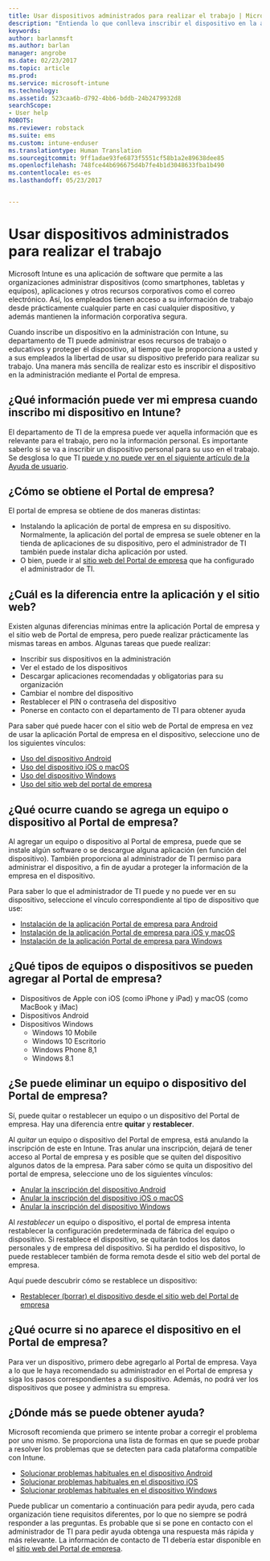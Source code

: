 ```yaml
---
title: Usar dispositivos administrados para realizar el trabajo | Microsoft Docs
description: "Entienda lo que conlleva inscribir el dispositivo en la administración con Intune."
keywords: 
author: barlanmsft
ms.author: barlan
manager: angrobe
ms.date: 02/23/2017
ms.topic: article
ms.prod: 
ms.service: microsoft-intune
ms.technology: 
ms.assetid: 523caa6b-d792-4bb6-bddb-24b2479932d8
searchScope:
- User help
ROBOTS: 
ms.reviewer: robstack
ms.suite: ems
ms.custom: intune-enduser
ms.translationtype: Human Translation
ms.sourcegitcommit: 9ff1adae93fe6873f5551cf58b1a2e89638dee85
ms.openlocfilehash: 748fce44b696675d4b7fe4b1d3048633fba1b490
ms.contentlocale: es-es
ms.lasthandoff: 05/23/2017


---
```


# <a name="use-managed-devices-to-get-work-done"></a>Usar dispositivos administrados para realizar el trabajo
Microsoft Intune es una aplicación de software que permite a las organizaciones administrar dispositivos (como smartphones, tabletas y equipos), aplicaciones y otros recursos corporativos como el correo electrónico. Así, los empleados tienen acceso a su información de trabajo desde prácticamente cualquier parte en casi cualquier dispositivo, y además mantienen la información corporativa segura.

Cuando inscribe un dispositivo en la administración con Intune, su departamento de TI puede administrar esos recursos de trabajo o educativos y proteger el dispositivo, al tiempo que le proporciona a usted y a sus empleados la libertad de usar su dispositivo preferido para realizar su trabajo. Una manera más sencilla de realizar esto es inscribir el dispositivo en la administración mediante el Portal de empresa.

## <a name="what-information-can-my-company-see-when-i-enroll-my-device-in-intune"></a>¿Qué información puede ver mi empresa cuando inscribo mi dispositivo en Intune?
El departamento de TI de la empresa puede ver aquella información que es relevante para el trabajo, pero no la información personal. Es importante saberlo si se va a inscribir un dispositivo personal para su uso en el trabajo. Se desglosa lo que TI [puede y no puede ver en el siguiente artículo de la Ayuda de usuario](what-info-can-your-company-see-when-you-enroll-your-device-in-intune.md).

## <a name="how-do-i-get-the-company-portal"></a>¿Cómo se obtiene el Portal de empresa?
El portal de empresa se obtiene de dos maneras distintas:

- Instalando la aplicación de portal de empresa en su dispositivo. Normalmente, la aplicación del portal de empresa se suele obtener en la tienda de aplicaciones de su dispositivo, pero el administrador de TI también puede instalar dicha aplicación por usted.
- O bien, puede ir al [sitio web del Portal de empresa](http://portal.manage.microsoft.com) que ha configurado el administrador de TI.

## <a name="whats-the-difference-between-the-app-and-the-website"></a>¿Cuál es la diferencia entre la aplicación y el sitio web?
Existen algunas diferencias mínimas entre la aplicación Portal de empresa y el sitio web de Portal de empresa, pero puede realizar prácticamente las mismas tareas en ambos. Algunas tareas que puede realizar:

- Inscribir sus dispositivos en la administración
- Ver el estado de los dispositivos
- Descargar aplicaciones recomendadas y obligatorias para su organización
- Cambiar el nombre del dispositivo
- Restablecer el PIN o contraseña del dispositivo
- Ponerse en contacto con el departamento de TI para obtener ayuda

Para saber qué puede hacer con el sitio web de Portal de empresa en vez de usar la aplicación Portal de empresa en el dispositivo, seleccione uno de los siguientes vínculos:

- [Uso del dispositivo Android](using-your-android-device-with-intune.md)
- [Uso del dispositivo iOS o macOS](using-your-ios-or-macOS-device-with-intune.md)
- [Uso del dispositivo Windows](using-your-windows-device-with-intune.md)
- [Uso del sitio web del portal de empresa](using-the-intune-company-portal-website.md)

## <a name="what-happens-when-you-add-a-computer-or-device-to-the-company-portal"></a>¿Qué ocurre cuando se agrega un equipo o dispositivo al Portal de empresa?
Al agregar un equipo o dispositivo al Portal de empresa, puede que se instale algún software o se descargue alguna aplicación (en función del dispositivo). También proporciona al administrador de TI permiso para administrar el dispositivo, a fin de ayudar a proteger la información de la empresa en el dispositivo.

Para saber lo que el administrador de TI puede y no puede ver en su dispositivo, seleccione el vínculo correspondiente al tipo de dispositivo que use:

- [Instalación de la aplicación Portal de empresa para Android](what-happens-if-you-install-the-company-portal-app-and-enroll-your-device-in-intune-android.md)
- [Instalación de la aplicación Portal de empresa para iOS y macOS](what-happens-if-you-install-the-company-portal-app-and-enroll-your-device-in-intune-ios.md)
- [Instalación de la aplicación Portal de empresa para Windows](what-info-can-your-company-see-when-you-enroll-your-device-in-intune.md)

## <a name="what-kind-of-computers-or-devices-can-you-add-to-the-company-portal"></a>¿Qué tipos de equipos o dispositivos se pueden agregar al Portal de empresa?
-   Dispositivos de Apple con iOS (como iPhone y iPad) y macOS (como MacBook y iMac)
-   Dispositivos Android
-   Dispositivos Windows
    -   Windows 10 Mobile
    -   Windows 10 Escritorio
    -   Windows Phone 8,1
    -   Windows 8.1

## <a name="can-you-remove-a-computer-or-device-from-the-company-portal"></a>¿Se puede eliminar un equipo o dispositivo del Portal de empresa?
Sí, puede quitar o restablecer un equipo o un dispositivo del Portal de empresa. Hay una diferencia entre **quitar** y **restablecer**.

Al *quitar* un equipo o dispositivo del Portal de empresa, está anulando la inscripción de este en Intune. Tras anular una inscripción, dejará de tener acceso al Portal de empresa y es posible que se quiten del dispositivo algunos datos de la empresa. Para saber cómo se quita un dispositivo del portal de empresa, seleccione uno de los siguientes vínculos:

- [Anular la inscripción del dispositivo Android](unenroll-your-device-from-intune-android.md)
- [Anular la inscripción del dispositivo iOS o macOS](unenroll-your-device-from-intune-ios.md)
- [Anular la inscripción del dispositivo Windows](unenroll-your-device-from-intune-windows.md)

Al *restablecer* un equipo o dispositivo, el portal de empresa intenta restablecer la configuración predeterminada de fábrica del equipo o dispositivo. Si restablece el dispositivo, se quitarán todos los datos personales y de empresa del dispositivo. Si ha perdido el dispositivo, lo puede restablecer también de forma remota desde el sitio web del portal de empresa.

Aquí puede descubrir cómo se restablece un dispositivo:

- [Restablecer (borrar) el dispositivo desde el sitio web del Portal de empresa](reset-erase-your-device-cpwebsite.md)

## <a name="what-if-i-cant-see-my-device-in-the-company-portal"></a>¿Qué ocurre si no aparece el dispositivo en el Portal de empresa?
Para ver un dispositivo, primero debe agregarlo al Portal de empresa. Vaya a lo que le haya recomendado su administrador en el Portal de empresa y siga los pasos correspondientes a su dispositivo. Además, no podrá ver los dispositivos que posee y administra su empresa.

## <a name="where-else-can-i-go-for-help"></a>¿Dónde más se puede obtener ayuda?
Microsoft recomienda que primero se intente probar a corregir el problema por uno mismo. Se proporciona una lista de formas en que se puede probar a resolver los problemas que se detecten para cada plataforma compatible con Intune.

- [Solucionar problemas habituales en el dispositivo Android](troubleshoot-your-device-android.md)
- [Solucionar problemas habituales en el dispositivo iOS](troubleshoot-your-device-ios.md)
- [Solucionar problemas habituales en el dispositivo Windows](troubleshoot-your-device-windows.md)

Puede publicar un comentario a continuación para pedir ayuda, pero cada organización tiene requisitos diferentes, por lo que no siempre se podrá responder a las preguntas. Es probable que si se pone en contacto con el administrador de TI para pedir ayuda obtenga una respuesta más rápida y más relevante. La información de contacto de TI debería estar disponible en el [sitio web del Portal de empresa](http://portal.manage.microsoft.com).


